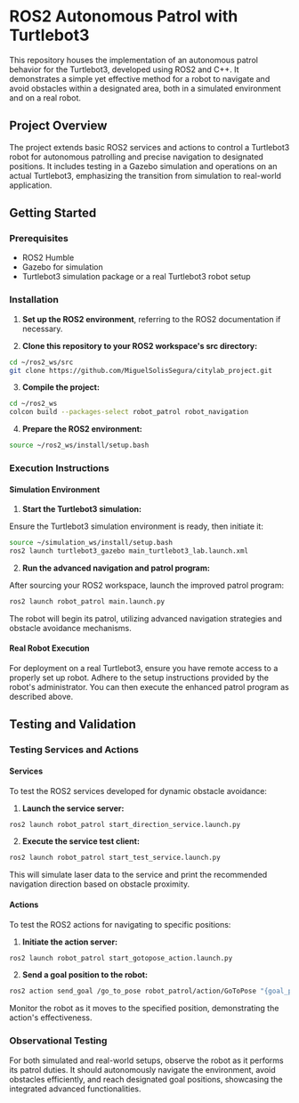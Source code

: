 # ROS2 Autonomous Patrol with Turtlebot3

This repository houses the implementation of an autonomous patrol behavior for the Turtlebot3, developed using ROS2 and C++. It demonstrates a simple yet effective method for a robot to navigate and avoid obstacles within a designated area, both in a simulated environment and on a real robot.

## Project Overview

The project extends basic ROS2 services and actions to control a Turtlebot3 robot for autonomous patrolling and precise navigation to designated positions. It includes testing in a Gazebo simulation and operations on an actual Turtlebot3, emphasizing the transition from simulation to real-world application.

## Getting Started

### Prerequisites

- ROS2 Humble
- Gazebo for simulation
- Turtlebot3 simulation package or a real Turtlebot3 robot setup

### Installation

1. **Set up the ROS2 environment**, referring to the ROS2 documentation if necessary.

2. **Clone this repository to your ROS2 workspace's src directory:**

```bash
cd ~/ros2_ws/src
git clone https://github.com/MiguelSolisSegura/citylab_project.git
```

3. **Compile the project:**

```bash
cd ~/ros2_ws
colcon build --packages-select robot_patrol robot_navigation
```

4. **Prepare the ROS2 environment:**

```bash
source ~/ros2_ws/install/setup.bash
```

### Execution Instructions

#### Simulation Environment

1. **Start the Turtlebot3 simulation:**

Ensure the Turtlebot3 simulation environment is ready, then initiate it:

```bash
source ~/simulation_ws/install/setup.bash
ros2 launch turtlebot3_gazebo main_turtlebot3_lab.launch.xml
```

2. **Run the advanced navigation and patrol program:**

After sourcing your ROS2 workspace, launch the improved patrol program:

```bash
ros2 launch robot_patrol main.launch.py
```

The robot will begin its patrol, utilizing advanced navigation strategies and obstacle avoidance mechanisms.

#### Real Robot Execution

For deployment on a real Turtlebot3, ensure you have remote access to a properly set up robot. Adhere to the setup instructions provided by the robot's administrator. You can then execute the enhanced patrol program as described above.

## Testing and Validation

### Testing Services and Actions

#### Services

To test the ROS2 services developed for dynamic obstacle avoidance:

1. **Launch the service server:**

```bash
ros2 launch robot_patrol start_direction_service.launch.py
```

2. **Execute the service test client:**

```bash
ros2 launch robot_patrol start_test_service.launch.py
```

This will simulate laser data to the service and print the recommended navigation direction based on obstacle proximity.

#### Actions

To test the ROS2 actions for navigating to specific positions:

1. **Initiate the action server:**

```bash
ros2 launch robot_patrol start_gotopose_action.launch.py
```

2. **Send a goal position to the robot:**

```bash
ros2 action send_goal /go_to_pose robot_patrol/action/GoToPose "{goal_pos: {x: 1.0, y: 0.5, theta: 45.0}}"
```

Monitor the robot as it moves to the specified position, demonstrating the action's effectiveness.

### Observational Testing

For both simulated and real-world setups, observe the robot as it performs its patrol duties. It should autonomously navigate the environment, avoid obstacles efficiently, and reach designated goal positions, showcasing the integrated advanced functionalities.
